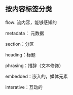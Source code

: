 
## 按内容标签分类
flow: 流内容，能够感知的

metadata： 元数据

section：分区

heading：标题

phrasing：措辞（文本修饰）

embedded：嵌入的，媒体元素

interative：互动的